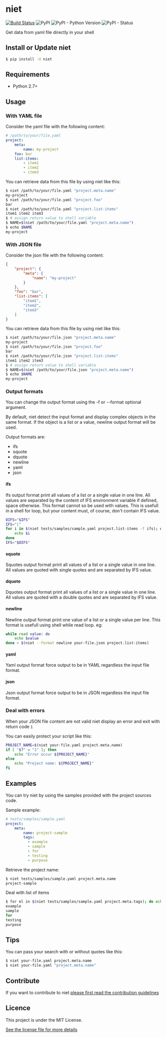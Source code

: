 # niet

[![Build Status](https://travis-ci.org/gr0und-s3ct0r/niet.svg?branch=devel)](https://travis-ci.org/gr0und-s3ct0r/niet)
![PyPI](https://img.shields.io/pypi/v/niet.svg)
![PyPI - Python Version](https://img.shields.io/pypi/pyversions/niet.svg)
![PyPI - Status](https://img.shields.io/pypi/status/niet.svg)

Get data from yaml file directly in your shell

## Install or Update niet

```sh
$ pip install -U niet
```

## Requirements

- Python 2.7+

## Usage

### With YAML file

Consider the yaml file with the following content:
```yaml
# /path/to/your/file.yaml
project:
    meta:
        name: my-project
    foo: bar
    list-items:
        - item1
        - item2
        - item3
```

You can retrieve data from this file by using niet like this:
```sh
$ niet /path/to/your/file.yaml "project.meta.name"
my-project
$ niet /path/to/your/file.yaml "project.foo"
bar
$ niet /path/to/your/file.yaml "project.list-items"
item1 item2 item3
$ # assign return value to shell variable
$ NAME=$(niet /path/to/your/file.yaml "project.meta.name")
$ echo $NAME
my-project
```

### With JSON file

Consider the json file with the following content:
```json
{
    "project": {
        "meta": {
            "name": "my-project"
        }
    },
    "foo": "bar",
    "list-items": [
        "item1",
        "item2",
        "item3"
    ]
}
```

You can retrieve data from this file by using niet like this:
```sh
$ niet /path/to/your/file.json "project.meta.name"
my-project
$ niet /path/to/your/file.json "project.foo"
bar
$ niet /path/to/your/file.json "project.list-items"
item1 item2 item3
$ # assign return value to shell variable
$ NAME=$(niet /path/to/your/file.json "project.meta.name")
$ echo $NAME
my-project
```

### Output formats 
You can change the output format using the -f or --format optional 
argument. 

By default, niet detect the input format and display complex objects
in the same format. If the object is a list or a value, newline output
format will be used.

Output formats are: 
  - ifs
  - squote
  - dquote
  - newline
  - yaml
  - json

#### ifs
Ifs output format print all values of a list or a single value in one line.
 All values are separated by the content of IFS environment variable if defined,
space otherwise. This format cannot so be used with values. This is usefull in a shell 
for loop, but your content must, of course, don't contain IFS value.
```sh
OIFS="$IFS"
IFS="|"
for i in $(niet tests/samples/sample.yaml project.list-items -f ifs); do
	echo $i
done
IFS="$OIFS"
```

#### squote
Squotes output format print all values of a list or a single value in one line.
All values are quoted with single quotes and are separated by IFS value.

#### dquote
Dquotes output format print all values of a list or a single value in one line.
All values are quoted with a double quotes and are separated by IFS value.

#### newline
Newline output format print one value of a list or a single value per line.
This format is usefull using shell while read loop. eg:
```sh
while read value: do
	echo $value
done < $(niet --format newline your-file.json project.list-items)
```
 
#### yaml
Yaml output format force output to be in YAML regardless the input file format.

#### json
Json output format force output to be in JSON regardless the input file format.

### Deal with errors

When your JSON file content are not valid niet display an error and exit
with return code `1`

You can easily protect your script like this:
```sh
PROJECT_NAME=$(niet your-file.yaml project.meta.name)
if [ "$?" = "1" ]; then
    echo "Error occur ${PROJECT_NAME}"
else
    echo "Project name: ${PROJECT_NAME}"
fi
```

## Examples

You can try niet by using the samples provided with the project sources code.

Sample example:
```yaml
# tests/samples/sample.yaml
project:
    meta:
        name: project-sample
        tags:
          - example
          - sample
          - for
          - testing
          - purpose
```

Retrieve the project name:
```sh
$ niet tests/samples/sample.yaml project.meta.name
project-sample
```

Deal with list of items
```sh
$ for el in $(niet tests/samples/sample.yaml project.meta.tags); do echo ${el}; done
example
sample
for
testing
purpose
```

## Tips

You can pass your search with or without quotes like this:
```sh
$ niet your-file.yaml project.meta.name
$ niet your-file.yaml "project.meta.name"
```

## Contribute

If you want to contribute to niet [please first read the contribution guidelines](CONTRIBUTING.md)

## Licence

This project is under the MIT License.

[See the license file for more details](LICENSE)
